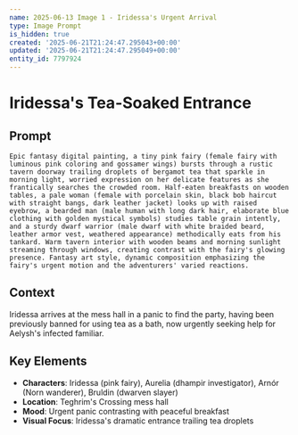 ```yaml
---
name: 2025-06-13 Image 1 - Iridessa's Urgent Arrival
type: Image Prompt
is_hidden: true
created: '2025-06-21T21:24:47.295043+00:00'
updated: '2025-06-21T21:24:47.295049+00:00'
entity_id: 7797924
---
```


# Iridessa's Tea-Soaked Entrance

## Prompt

```
Epic fantasy digital painting, a tiny pink fairy (female fairy with luminous pink coloring and gossamer wings) bursts through a rustic tavern doorway trailing droplets of bergamot tea that sparkle in morning light, worried expression on her delicate features as she frantically searches the crowded room. Half-eaten breakfasts on wooden tables, a pale woman (female with porcelain skin, black bob haircut with straight bangs, dark leather jacket) looks up with raised eyebrow, a bearded man (male human with long dark hair, elaborate blue clothing with golden mystical symbols) studies table grain intently, and a sturdy dwarf warrior (male dwarf with white braided beard, leather armor vest, weathered appearance) methodically eats from his tankard. Warm tavern interior with wooden beams and morning sunlight streaming through windows, creating contrast with the fairy's glowing presence. Fantasy art style, dynamic composition emphasizing the fairy's urgent motion and the adventurers' varied reactions.
```

## Context

Iridessa arrives at the mess hall in a panic to find the party, having been previously banned for using tea as a bath, now urgently seeking help for Aelysh's infected familiar.

## Key Elements

- **Characters**: Iridessa (pink fairy), Aurelia (dhampir investigator), Arnór (Norn wanderer), Bruldin (dwarven slayer)
- **Location**: Teghrim's Crossing mess hall
- **Mood**: Urgent panic contrasting with peaceful breakfast
- **Visual Focus**: Iridessa's dramatic entrance trailing tea droplets